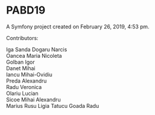 PABD19
======

A Symfony project created on February 26, 2019, 4:53 pm.

Contributors:

Iga Sanda
Dogaru Narcis  
Oancea Maria Nicoleta  
Golban Igor  
Danet Mihai  
Iancu Mihai-Ovidiu  
Preda Alexandru  
Radu Veronica  
Olariu Lucian  
Sicoe Mihai Alexandru  
Marius Rusu
Ligia Tatucu
Goada Radu

